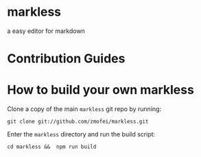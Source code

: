 # markless
a easy editor for markdown

# Contribution Guides

# How to build your own markless

Clone a copy of the main `markless` git repo by running:

    git clone git://github.com/zmofei/markless.git

Enter the `markless` directory and run the build script:
    
    cd markless &&  npm run build